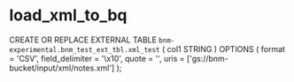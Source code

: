 # load_xml_to_bq

CREATE OR REPLACE EXTERNAL TABLE `bnm-experimental.bnm_test_ext_tbl.xml_test` (
  col1 STRING
)
OPTIONS (
  format = 'CSV',
  field_delimiter = '\x10',
  quote = '',
  uris = ['gs://bnm-bucket/input/xml/notes.xml']
);

